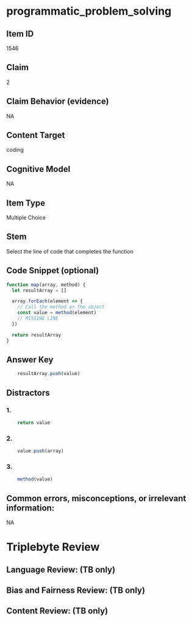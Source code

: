 # programmatic_problem_solving

## Item ID
1546

## Claim
2

## Claim Behavior (evidence)
NA

## Content Target
coding

## Cognitive Model
NA

## Item Type
Multiple Choice

## Stem
Select the line of code that completes the function

## Code Snippet (optional)
```javascript
function map(array, method) {
  let resultArray = []

  array.forEach(element => {
    // Call the method on the object
    const value = method(element)
    // MISSING LINE
  })

  return resultArray
}
```

## Answer Key
```javascript
    resultArray.push(value)
```

## Distractors

### 1.
```javascript
    return value
```

### 2.
```javascript
    value.push(array)
```

### 3.
```javascript
    method(value)
```

## Common errors, misconceptions, or irrelevant information:
NA

# Triplebyte Review


## Language Review: (TB only)


## Bias and Fairness Review: (TB only)


## Content Review: (TB only)

